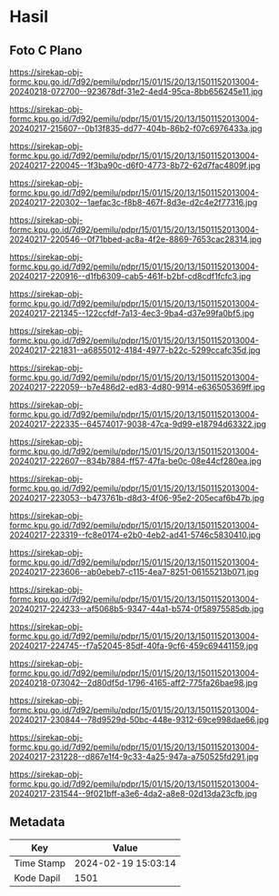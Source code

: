# Hasil

## Foto C Plano

https://sirekap-obj-formc.kpu.go.id/7d92/pemilu/pdpr/15/01/15/20/13/1501152013004-20240218-072700--923678df-31e2-4ed4-95ca-8bb656245e11.jpg

https://sirekap-obj-formc.kpu.go.id/7d92/pemilu/pdpr/15/01/15/20/13/1501152013004-20240217-215607--0b13f835-dd77-404b-86b2-f07c6976433a.jpg

https://sirekap-obj-formc.kpu.go.id/7d92/pemilu/pdpr/15/01/15/20/13/1501152013004-20240217-220045--1f3ba90c-d6f0-4773-8b72-62d7fac4809f.jpg

https://sirekap-obj-formc.kpu.go.id/7d92/pemilu/pdpr/15/01/15/20/13/1501152013004-20240217-220302--1aefac3c-f8b8-467f-8d3e-d2c4e2f77316.jpg

https://sirekap-obj-formc.kpu.go.id/7d92/pemilu/pdpr/15/01/15/20/13/1501152013004-20240217-220546--0f71bbed-ac8a-4f2e-8869-7653cac28314.jpg

https://sirekap-obj-formc.kpu.go.id/7d92/pemilu/pdpr/15/01/15/20/13/1501152013004-20240217-220916--d1fb6309-cab5-461f-b2bf-cd8cdf1fcfc3.jpg

https://sirekap-obj-formc.kpu.go.id/7d92/pemilu/pdpr/15/01/15/20/13/1501152013004-20240217-221345--122ccfdf-7a13-4ec3-9ba4-d37e99fa0bf5.jpg

https://sirekap-obj-formc.kpu.go.id/7d92/pemilu/pdpr/15/01/15/20/13/1501152013004-20240217-221831--a6855012-4184-4977-b22c-5299ccafc35d.jpg

https://sirekap-obj-formc.kpu.go.id/7d92/pemilu/pdpr/15/01/15/20/13/1501152013004-20240217-222059--b7e486d2-ed83-4d80-9914-e636505369ff.jpg

https://sirekap-obj-formc.kpu.go.id/7d92/pemilu/pdpr/15/01/15/20/13/1501152013004-20240217-222335--64574017-9038-47ca-9d99-e18794d63322.jpg

https://sirekap-obj-formc.kpu.go.id/7d92/pemilu/pdpr/15/01/15/20/13/1501152013004-20240217-222607--834b7884-ff57-47fa-be0c-08e44cf280ea.jpg

https://sirekap-obj-formc.kpu.go.id/7d92/pemilu/pdpr/15/01/15/20/13/1501152013004-20240217-223053--b473761b-d8d3-4f06-95e2-205ecaf6b47b.jpg

https://sirekap-obj-formc.kpu.go.id/7d92/pemilu/pdpr/15/01/15/20/13/1501152013004-20240217-223319--fc8e0174-e2b0-4eb2-ad41-5746c5830410.jpg

https://sirekap-obj-formc.kpu.go.id/7d92/pemilu/pdpr/15/01/15/20/13/1501152013004-20240217-223606--ab0ebeb7-c115-4ea7-8251-06155213b071.jpg

https://sirekap-obj-formc.kpu.go.id/7d92/pemilu/pdpr/15/01/15/20/13/1501152013004-20240217-224233--af5068b5-9347-44a1-b574-0f58975585db.jpg

https://sirekap-obj-formc.kpu.go.id/7d92/pemilu/pdpr/15/01/15/20/13/1501152013004-20240217-224745--f7a52045-85df-40fa-9cf6-459c69441159.jpg

https://sirekap-obj-formc.kpu.go.id/7d92/pemilu/pdpr/15/01/15/20/13/1501152013004-20240218-073042--2d80df5d-1796-4165-aff2-775fa26bae98.jpg

https://sirekap-obj-formc.kpu.go.id/7d92/pemilu/pdpr/15/01/15/20/13/1501152013004-20240217-230844--78d9529d-50bc-448e-9312-69ce998dae66.jpg

https://sirekap-obj-formc.kpu.go.id/7d92/pemilu/pdpr/15/01/15/20/13/1501152013004-20240217-231228--d867e1f4-9c33-4a25-947a-a750525fd291.jpg

https://sirekap-obj-formc.kpu.go.id/7d92/pemilu/pdpr/15/01/15/20/13/1501152013004-20240217-231544--9f021bff-a3e6-4da2-a8e8-02d13da23cfb.jpg


## Metadata

| Key        | Value               |
| ---------- | ------------------- |
| Time Stamp | 2024-02-19 15:03:14 |
| Kode Dapil | 1501                |



